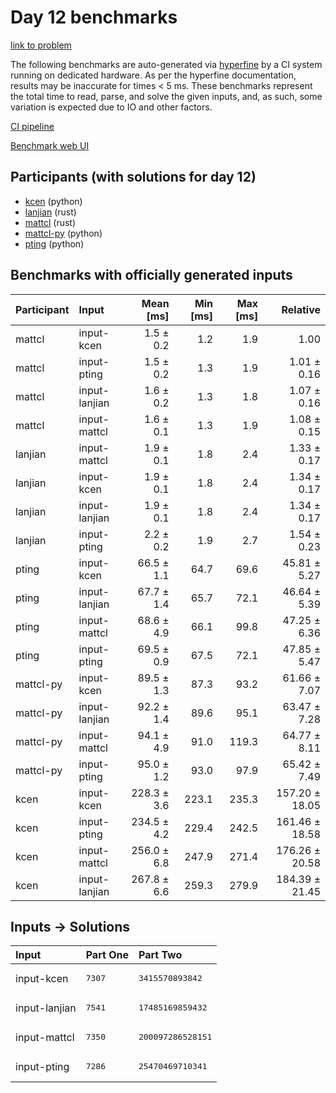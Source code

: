 # Day 12 benchmarks

[link to problem](https://adventofcode.com/2023/day/12)

The following benchmarks are auto-generated via
[hyperfine](https://github.com/sharkdp/hyperfine) by a CI system running on
dedicated hardware. As per the hyperfine documentation, results may be
inaccurate for times < 5 ms. These benchmarks represent the total time to read,
parse, and solve the given inputs, and, as such, some variation is expected due
to IO and other factors.

[CI pipeline](http://ci.papercode.net:8080/teams/main/pipelines/aoc2023)

[Benchmark web UI](https://aoc.ancalagon.black)


## Participants (with solutions for day 12)

- [kcen](https://github.com/kcen/aoc2023) (python)
- [lanjian](https://github.com/lanjian/aoc-2023) (rust)
- [mattcl](https://github.com/mattcl/aoc2023) (rust)
- [mattcl-py](https://github.com/mattcl/aoc2023-py) (python)
- [pting](https://github.com/pting/aoc2023) (python)


## Benchmarks with officially generated inputs

| Participant | Input | Mean [ms] | Min [ms] | Max [ms] | Relative |
|:---|:---|---:|---:|---:|---:|
| mattcl | input-kcen | 1.5 ± 0.2 | 1.2 | 1.9 | 1.00 |
| mattcl | input-pting | 1.5 ± 0.2 | 1.3 | 1.9 | 1.01 ± 0.16 |
| mattcl | input-lanjian | 1.6 ± 0.2 | 1.3 | 1.8 | 1.07 ± 0.16 |
| mattcl | input-mattcl | 1.6 ± 0.1 | 1.3 | 1.9 | 1.08 ± 0.15 |
| lanjian | input-mattcl | 1.9 ± 0.1 | 1.8 | 2.4 | 1.33 ± 0.17 |
| lanjian | input-kcen | 1.9 ± 0.1 | 1.8 | 2.4 | 1.34 ± 0.17 |
| lanjian | input-lanjian | 1.9 ± 0.1 | 1.8 | 2.4 | 1.34 ± 0.17 |
| lanjian | input-pting | 2.2 ± 0.2 | 1.9 | 2.7 | 1.54 ± 0.23 |
| pting | input-kcen | 66.5 ± 1.1 | 64.7 | 69.6 | 45.81 ± 5.27 |
| pting | input-lanjian | 67.7 ± 1.4 | 65.7 | 72.1 | 46.64 ± 5.39 |
| pting | input-mattcl | 68.6 ± 4.9 | 66.1 | 99.8 | 47.25 ± 6.36 |
| pting | input-pting | 69.5 ± 0.9 | 67.5 | 72.1 | 47.85 ± 5.47 |
| mattcl-py | input-kcen | 89.5 ± 1.3 | 87.3 | 93.2 | 61.66 ± 7.07 |
| mattcl-py | input-lanjian | 92.2 ± 1.4 | 89.6 | 95.1 | 63.47 ± 7.28 |
| mattcl-py | input-mattcl | 94.1 ± 4.9 | 91.0 | 119.3 | 64.77 ± 8.11 |
| mattcl-py | input-pting | 95.0 ± 1.2 | 93.0 | 97.9 | 65.42 ± 7.49 |
| kcen | input-kcen | 228.3 ± 3.6 | 223.1 | 235.3 | 157.20 ± 18.05 |
| kcen | input-pting | 234.5 ± 4.2 | 229.4 | 242.5 | 161.46 ± 18.58 |
| kcen | input-mattcl | 256.0 ± 6.8 | 247.9 | 271.4 | 176.26 ± 20.58 |
| kcen | input-lanjian | 267.8 ± 6.6 | 259.3 | 279.9 | 184.39 ± 21.45 |


## Inputs -> Solutions

| Input | Part One | Part Two |
|:---|:---|:---|
|input-kcen|<pre>7307</pre>|<pre>3415570893842</pre>|
|input-lanjian|<pre>7541</pre>|<pre>17485169859432</pre>|
|input-mattcl|<pre>7350</pre>|<pre>200097286528151</pre>|
|input-pting|<pre>7286</pre>|<pre>25470469710341</pre>|